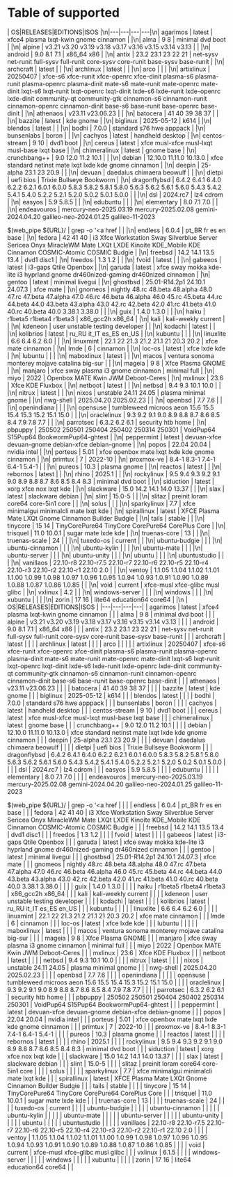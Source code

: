 # Table of supported

<!-- TABLE -->
| OS|RELEASES|EDITIONS|ISOS |\n|---|---|---|---|\n| agarimos | latest | xfce4 plasma lxqt-kwin gnome cinnamon |  |\n| alma | 9 8 | minimal dvd boot |  |\n| alpine | v3.21 v3.20 v3.19 v3.18 v3.17 v3.16 v3.15 v3.14 v3.13 |  |  |\n| android | 9.0 8.1 7.1 | x86_64 x86 |  |\n| antix | 23.2 23.1 23 22 21 | net-sysv net-runit full-sysv full-runit core-sysv core-runit base-sysv base-runit |  |\n| archcraft | latest |  |  |\n| archlinux | latest |  |  |\n| arco |  |  |  |\n| artixlinux | 20250407 | xfce-s6 xfce-runit xfce-openrc xfce-dinit plasma-s6 plasma-runit plasma-openrc plasma-dinit mate-s6 mate-runit mate-openrc mate-dinit lxqt-s6 lxqt-runit lxqt-openrc lxqt-dinit lxde-s6 lxde-runit lxde-openrc lxde-dinit community-qt community-gtk cinnamon-s6 cinnamon-runit cinnamon-openrc cinnamon-dinit base-s6 base-runit base-openrc base-dinit |  |\n| athenaos | v23.11 v23.06.23 |  |  |\n| batocera | 41 40 39 38 37 |  |  |\n| bazzite | latest | kde gnome |  |\n| biglinux | 2025-05-12 | k614 |  |\n| blendos | latest |  |  |\n| bodhi | 7.0.0 | standard s76 hwe apppack |  |\n| bunsenlabs | boron |  |  |\n| cachyos | latest | handheld desktop |  |\n| centos-stream | 9 10 | dvd1 boot |  |\n| cereus | latest | xfce musl-xfce musl-lxqt musl-base lxqt base |  |\n| chimeralinux | latest | gnome base |  |\n| crunchbang++ | 9.0 12.0 11.2 10.1 |  |  |\n| debian | 12.10.0 11.11.0 10.13.0 | xfce standard netinst mate lxqt lxde kde gnome cinnamon |  |\n| deepin | 25-alpha 23.1 23 20.9 |  |  |\n| devuan | daedalus chimaera beowulf |  |  |\n| dietpi | uefi bios | Trixie Bullseye Bookworm |  |\n| dragonflybsd | 6.4.2 6.4.1 6.4.0 6.2.2 6.2.1 6.0.1 6.0.0 5.8.3 5.8.2 5.8.1 5.8.0 5.6.3 5.6.2 5.6.1 5.6.0 5.4.3 5.4.2 5.4.1 5.4.0 5.2.2 5.2.1 5.2.0 5.0.2 5.0.1 5.0.0 |  |  |\n| dsl | 2024.rc7 | lz4 cdrom |  |\n| easyos | 5.9 5.8.5 |  |  |\n| edubuntu |  |  |  |\n| elementary | 8.0 7.1 7.0 |  |  |\n| endeavouros | mercury-neo-2025.03.19 mercury-2025.02.08 gemini-2024.04.20 galileo-neo-2024.01.25 galileo-11-2023

$(web_pipe ${URL}/ | grep -o '<a href |  |  |\n| endless | 6.0.4 | pt_BR fr es en base |  |\n| fedora | 42 41 40 | i3 Xfce Workstation Sway Silverblue Server Sericea Onyx MiracleWM Mate LXQt LXDE Kinoite KDE_Mobile KDE Cinnamon COSMIC-Atomic COSMIC Budgie |  |\n| freebsd | 14.2 14.1 13.5 13.4 | dvd1 disc1 |  |\n| freedos | 1.3 1.2 |  |  |\n| fvoid | latest |  |  |\n| gabeeos | latest | i3-gaps Qtile Openbox |  |\n| garuda | latest | xfce sway mokka kde-lite i3 hyprland gnome dr460nized-gaming dr460nized cinnamon |  |\n| gentoo | latest | minimal livegui |  |\n| ghostbsd | 25.01-R14.2p1 24.10.1 24.07.3 | xfce mate |  |\n| gnomeos | nightly 48.rc 48.beta 48.alpha 48.0 47.rc 47.beta 47.alpha 47.0 46.rc 46.beta 46.alpha 46.0 45.rc 45.beta 44.rc 44.beta 44.0 43.beta 43.alpha 43.0 42.rc 42.beta 42.0 41.rc 41.beta 41.0 40.rc 40.beta 40.0 3.38.1 3.38.0 |  |  |\n| guix | 1.4.0 1.3.0 |  |  |\n| haiku | r1beta5 r1beta4 r1beta3 | x86_gcc2h x86_64 |  |\n| kali | kali-weekly current |  |  |\n| kdeneon | user unstable testing developer |  |  |\n| kodachi | latest |  |  |\n| kolibrios | latest | ru_RU it_IT es_ES en_US |  |\n| kubuntu |  |  |  |\n| linuxlite | 6.6 6.4 6.2 6.0 |  |  |\n| linuxmint | 22.1 22 21.3 21.2 21.1 21 20.3 20.2 | xfce mate cinnamon |  |\n| lmde | 6 | cinnamon |  |\n| loc-os | latest | xfce lxde kde |  |\n| lubuntu |  |  |  |\n| maboxlinux | latest |  |  |\n| macos | ventura sonoma monterey mojave catalina big-sur |  |  |\n| mageia | 9 8 | Xfce Plasma GNOME |  |\n| manjaro | xfce sway plasma i3 gnome cinnamon | minimal full |  |\n| miyo | 2022 | Openbox MATE Kwin JWM Deboot-Ceres |  |\n| mxlinux | 23.6 | Xfce KDE Fluxbox |  |\n| netboot | latest |  |  |\n| netbsd | 9.4 9.3 10.1 10.0 |  |  |\n| nitrux | latest |  |  |\n| nixos | unstable 24.11 24.05 | plasma minimal gnome |  |\n| nwg-shell | 2025.04.20 2025.02.23 |  |  |\n| openbsd | 7.7 7.6 |  |  |\n| openindiana |  |  |  |\n| opensuse | tumbleweed microos aeon 15.6 15.5 15.4 15.3 15.2 15.1 15.0 |  |  |\n| oraclelinux | 9.3 9.2 9.1 9.0 8.9 8.8 8.7 8.6 8.5 8.4 7.9 7.8 7.7 |  |  |\n| parrotsec | 6.3.2 6.2 6.1 | security htb home |  |\n| pbpuppy | 250502 250501 250404 250402 250314 250301 | VoidPup64 S15Pup64 BookwormPup64-ghtest |  |\n| peppermint | latest | devuan-xfce devuan-gnome debian-xfce debian-gnome |  |\n| popos | 22.04 20.04 | nvidia intel |  |\n| porteus | 5.01 | xfce openbox mate lxqt lxde kde gnome cinnamon |  |\n| primtux | 7 | 2022-10 |  |\n| proxmox-ve | 8.4-1 8.3-1 7.4-1 6.4-1 5.4-1 |  |  |\n| pureos | 10.3 | plasma gnome |  |\n| reactos | latest |  |  |\n| rebornos | latest |  |  |\n| rhino | 2025.1 |  |  |\n| rockylinux | 9.5 9.4 9.3 9.2 9.1 9.0 8.9 8.8 8.7 8.6 8.5 8.4 8.3 | minimal dvd boot |  |\n| siduction | latest | xorg xfce nox lxqt kde |  |\n| slackware | 15.0 14.2 14.1 14.0 13.37 |  |  |\n| slax | latest | slackware debian |  |\n| slint | 15.0-5 |  |  |\n| slitaz | preinit loram core64 core-5in1 core |  |  |\n| solus |  |  |  |\n| sparkylinux | 7.7 | xfce minimalgui minimalcli mate lxqt kde |  |\n| spirallinux | latest | XFCE Plasma Mate LXQt Gnome Cinnamon Builder Budgie |  |\n| tails | stable |  |  |\n| tinycore | 15 14 | TinyCorePure64 TinyCore CorePure64 CorePlus Core |  |\n| trisquel | 11.0 10.0.1 | sugar mate lxde kde |  |\n| truenas-core | 13 |  |  |\n| truenas-scale | 24 |  |  |\n| tuxedo-os | current |  |  |\n| ubuntu-budgie |  |  |  |\n| ubuntu-cinnamon |  |  |  |\n| ubuntu-kylin |  |  |  |\n| ubuntu-mate |  |  |  |\n| ubuntu-server |  |  |  |\n| ubuntu-unity |  |  |  |\n| ubuntu |  |  |  |\n| ubuntustudio |  |  |  |\n| vanillaos | 22.10-r8 22.10-r7.5 22.10-r7 22.10-r6 22.10-r5 22.10-r4 22.10-r3 22.10-r2 22.10-r1 22.10 2.0 |  |  |\n| ventoy | 1.1.05 1.1.04 1.1.02 1.1.01 1.1.00 1.0.99 1.0.98 1.0.97 1.0.96 1.0.95 1.0.94 1.0.93 1.0.91 1.0.90 1.0.89 1.0.88 1.0.87 1.0.86 1.0.85 |  |  |\n| void | current | xfce-musl xfce-glibc musl glibc |  |\n| vxlinux | 4.2 |  |  |\n| windows-server |  |  |  |\n| windows |  |  |  |\n| xubuntu |  |  |  |\n| zorin | 17 16 | lite64 education64 core64 |  |\n
| OS|RELEASES|EDITIONS|ISOS |
|---|---|---|---|
| agarimos | latest | xfce4 plasma lxqt-kwin gnome cinnamon |  |
| alma | 9 8 | minimal dvd boot |  |
| alpine | v3.21 v3.20 v3.19 v3.18 v3.17 v3.16 v3.15 v3.14 v3.13 |  |  |
| android | 9.0 8.1 7.1 | x86_64 x86 |  |
| antix | 23.2 23.1 23 22 21 | net-sysv net-runit full-sysv full-runit core-sysv core-runit base-sysv base-runit |  |
| archcraft | latest |  |  |
| archlinux | latest |  |  |
| arco |  |  |  |
| artixlinux | 20250407 | xfce-s6 xfce-runit xfce-openrc xfce-dinit plasma-s6 plasma-runit plasma-openrc plasma-dinit mate-s6 mate-runit mate-openrc mate-dinit lxqt-s6 lxqt-runit lxqt-openrc lxqt-dinit lxde-s6 lxde-runit lxde-openrc lxde-dinit community-qt community-gtk cinnamon-s6 cinnamon-runit cinnamon-openrc cinnamon-dinit base-s6 base-runit base-openrc base-dinit |  |
| athenaos | v23.11 v23.06.23 |  |  |
| batocera | 41 40 39 38 37 |  |  |
| bazzite | latest | kde gnome |  |
| biglinux | 2025-05-12 | k614 |  |
| blendos | latest |  |  |
| bodhi | 7.0.0 | standard s76 hwe apppack |  |
| bunsenlabs | boron |  |  |
| cachyos | latest | handheld desktop |  |
| centos-stream | 9 10 | dvd1 boot |  |
| cereus | latest | xfce musl-xfce musl-lxqt musl-base lxqt base |  |
| chimeralinux | latest | gnome base |  |
| crunchbang++ | 9.0 12.0 11.2 10.1 |  |  |
| debian | 12.10.0 11.11.0 10.13.0 | xfce standard netinst mate lxqt lxde kde gnome cinnamon |  |
| deepin | 25-alpha 23.1 23 20.9 |  |  |
| devuan | daedalus chimaera beowulf |  |  |
| dietpi | uefi bios | Trixie Bullseye Bookworm |  |
| dragonflybsd | 6.4.2 6.4.1 6.4.0 6.2.2 6.2.1 6.0.1 6.0.0 5.8.3 5.8.2 5.8.1 5.8.0 5.6.3 5.6.2 5.6.1 5.6.0 5.4.3 5.4.2 5.4.1 5.4.0 5.2.2 5.2.1 5.2.0 5.0.2 5.0.1 5.0.0 |  |  |
| dsl | 2024.rc7 | lz4 cdrom |  |
| easyos | 5.9 5.8.5 |  |  |
| edubuntu |  |  |  |
| elementary | 8.0 7.1 7.0 |  |  |
| endeavouros | mercury-neo-2025.03.19 mercury-2025.02.08 gemini-2024.04.20 galileo-neo-2024.01.25 galileo-11-2023

$(web_pipe ${URL}/ | grep -o '<a href |  |  |
| endless | 6.0.4 | pt_BR fr es en base |  |
| fedora | 42 41 40 | i3 Xfce Workstation Sway Silverblue Server Sericea Onyx MiracleWM Mate LXQt LXDE Kinoite KDE_Mobile KDE Cinnamon COSMIC-Atomic COSMIC Budgie |  |
| freebsd | 14.2 14.1 13.5 13.4 | dvd1 disc1 |  |
| freedos | 1.3 1.2 |  |  |
| fvoid | latest |  |  |
| gabeeos | latest | i3-gaps Qtile Openbox |  |
| garuda | latest | xfce sway mokka kde-lite i3 hyprland gnome dr460nized-gaming dr460nized cinnamon |  |
| gentoo | latest | minimal livegui |  |
| ghostbsd | 25.01-R14.2p1 24.10.1 24.07.3 | xfce mate |  |
| gnomeos | nightly 48.rc 48.beta 48.alpha 48.0 47.rc 47.beta 47.alpha 47.0 46.rc 46.beta 46.alpha 46.0 45.rc 45.beta 44.rc 44.beta 44.0 43.beta 43.alpha 43.0 42.rc 42.beta 42.0 41.rc 41.beta 41.0 40.rc 40.beta 40.0 3.38.1 3.38.0 |  |  |
| guix | 1.4.0 1.3.0 |  |  |
| haiku | r1beta5 r1beta4 r1beta3 | x86_gcc2h x86_64 |  |
| kali | kali-weekly current |  |  |
| kdeneon | user unstable testing developer |  |  |
| kodachi | latest |  |  |
| kolibrios | latest | ru_RU it_IT es_ES en_US |  |
| kubuntu |  |  |  |
| linuxlite | 6.6 6.4 6.2 6.0 |  |  |
| linuxmint | 22.1 22 21.3 21.2 21.1 21 20.3 20.2 | xfce mate cinnamon |  |
| lmde | 6 | cinnamon |  |
| loc-os | latest | xfce lxde kde |  |
| lubuntu |  |  |  |
| maboxlinux | latest |  |  |
| macos | ventura sonoma monterey mojave catalina big-sur |  |  |
| mageia | 9 8 | Xfce Plasma GNOME |  |
| manjaro | xfce sway plasma i3 gnome cinnamon | minimal full |  |
| miyo | 2022 | Openbox MATE Kwin JWM Deboot-Ceres |  |
| mxlinux | 23.6 | Xfce KDE Fluxbox |  |
| netboot | latest |  |  |
| netbsd | 9.4 9.3 10.1 10.0 |  |  |
| nitrux | latest |  |  |
| nixos | unstable 24.11 24.05 | plasma minimal gnome |  |
| nwg-shell | 2025.04.20 2025.02.23 |  |  |
| openbsd | 7.7 7.6 |  |  |
| openindiana |  |  |  |
| opensuse | tumbleweed microos aeon 15.6 15.5 15.4 15.3 15.2 15.1 15.0 |  |  |
| oraclelinux | 9.3 9.2 9.1 9.0 8.9 8.8 8.7 8.6 8.5 8.4 7.9 7.8 7.7 |  |  |
| parrotsec | 6.3.2 6.2 6.1 | security htb home |  |
| pbpuppy | 250502 250501 250404 250402 250314 250301 | VoidPup64 S15Pup64 BookwormPup64-ghtest |  |
| peppermint | latest | devuan-xfce devuan-gnome debian-xfce debian-gnome |  |
| popos | 22.04 20.04 | nvidia intel |  |
| porteus | 5.01 | xfce openbox mate lxqt lxde kde gnome cinnamon |  |
| primtux | 7 | 2022-10 |  |
| proxmox-ve | 8.4-1 8.3-1 7.4-1 6.4-1 5.4-1 |  |  |
| pureos | 10.3 | plasma gnome |  |
| reactos | latest |  |  |
| rebornos | latest |  |  |
| rhino | 2025.1 |  |  |
| rockylinux | 9.5 9.4 9.3 9.2 9.1 9.0 8.9 8.8 8.7 8.6 8.5 8.4 8.3 | minimal dvd boot |  |
| siduction | latest | xorg xfce nox lxqt kde |  |
| slackware | 15.0 14.2 14.1 14.0 13.37 |  |  |
| slax | latest | slackware debian |  |
| slint | 15.0-5 |  |  |
| slitaz | preinit loram core64 core-5in1 core |  |  |
| solus |  |  |  |
| sparkylinux | 7.7 | xfce minimalgui minimalcli mate lxqt kde |  |
| spirallinux | latest | XFCE Plasma Mate LXQt Gnome Cinnamon Builder Budgie |  |
| tails | stable |  |  |
| tinycore | 15 14 | TinyCorePure64 TinyCore CorePure64 CorePlus Core |  |
| trisquel | 11.0 10.0.1 | sugar mate lxde kde |  |
| truenas-core | 13 |  |  |
| truenas-scale | 24 |  |  |
| tuxedo-os | current |  |  |
| ubuntu-budgie |  |  |  |
| ubuntu-cinnamon |  |  |  |
| ubuntu-kylin |  |  |  |
| ubuntu-mate |  |  |  |
| ubuntu-server |  |  |  |
| ubuntu-unity |  |  |  |
| ubuntu |  |  |  |
| ubuntustudio |  |  |  |
| vanillaos | 22.10-r8 22.10-r7.5 22.10-r7 22.10-r6 22.10-r5 22.10-r4 22.10-r3 22.10-r2 22.10-r1 22.10 2.0 |  |  |
| ventoy | 1.1.05 1.1.04 1.1.02 1.1.01 1.1.00 1.0.99 1.0.98 1.0.97 1.0.96 1.0.95 1.0.94 1.0.93 1.0.91 1.0.90 1.0.89 1.0.88 1.0.87 1.0.86 1.0.85 |  |  |
| void | current | xfce-musl xfce-glibc musl glibc |  |
| vxlinux | 6.1.5 |  |  |
| windows-server |  |  |  |
| windows |  |  |  |
| xubuntu |  |  |  |
| zorin | 17 16 | lite64 education64 core64 |  |

